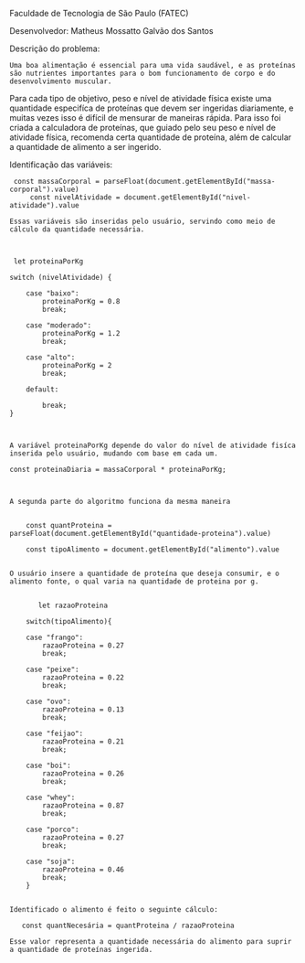 Faculdade de Tecnologia de São Paulo (FATEC)

Desenvolvedor: Matheus Mossatto Galvão dos Santos

Descrição do problema:

	Uma boa alimentação é essencial para uma vida saudável, e as proteínas são nutrientes importantes para o bom funcionamento de corpo e do desenvolvimento muscular.
Para cada tipo de objetivo, peso e nível de atividade física existe uma quantidade especifíca de proteínas que devem ser ingeridas diariamente, e muitas vezes isso é difícil de mensurar de maneiras rápida.
Para isso foi criada a calculadora de proteínas, que guiado pelo seu peso e nível de atividade física, recomenda certa quantidade de proteína, além de calcular a quantidade de alimento a ser ingerido.

Identificação das variáveis:

	 const massaCorporal = parseFloat(document.getElementById("massa-corporal").value)
    	 const nivelAtividade = document.getElementById("nivel-atividade").value
    	 
	Essas variáveis são inseridas pelo usuário, servindo como meio de cálculo da quantidade necessária.
	
	
	
	 let proteinaPorKg

    switch (nivelAtividade) {
        
        case "baixo":
            proteinaPorKg = 0.8            
            break;

        case "moderado":
            proteinaPorKg = 1.2
            break;
        
        case "alto":
            proteinaPorKg = 2
            break;
    
        default:
        
            break;
    }



	A variável proteinaPorKg depende do valor do nível de atividade fisíca inserida pelo usuário, mudando com base em cada um.
	
 	const proteinaDiaria = massaCorporal * proteinaPorKg;
 	
 	
 	
 	A segunda parte do algoritmo funciona da mesma maneira
 	
 	
	    const quantProteina = parseFloat(document.getElementById("quantidade-proteina").value)

	    const tipoAlimento = document.getElementById("alimento").value
	    
	    
	O usuário insere a quantidade de proteína que deseja consumir, e o alimento fonte, o qual varia na quantidade de proteina por g.
	
	
		   let razaoProteina

	    switch(tipoAlimento){

		case "frango":
		    razaoProteina = 0.27
		    break;
		
		case "peixe":
		    razaoProteina = 0.22
		    break;

		case "ovo":
		    razaoProteina = 0.13
		    break;

		case "feijao":
		    razaoProteina = 0.21
		    break;
		
		case "boi":
		    razaoProteina = 0.26
		    break;

		case "whey":
		    razaoProteina = 0.87
		    break;

		case "porco":
		    razaoProteina = 0.27
		    break;
		
		case "soja":
		    razaoProteina = 0.46
		    break; 
	    }


	Identificado o alimento é feito o seguinte cálculo:
	
	   const quantNecesária = quantProteina / razaoProteina
	   
	Esse valor representa a quantidade necessária do alimento para suprir a quantidade de proteínas ingerida.



